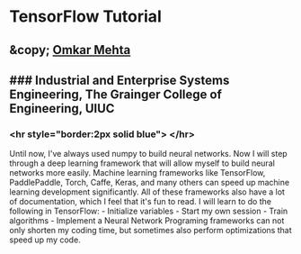 

# TensorFlow Tutorial 

## &amp;copy;  [Omkar Mehta](omehta2@illinois.edu) 
## ### Industrial and Enterprise Systems Engineering, The Grainger College of Engineering,  UIUC 
###  &lt;hr style="border:2px solid blue"> &lt;/hr> 

Until now, I've always used numpy to build neural networks. Now I will step through a deep learning framework that will allow myself to build neural networks more easily. Machine learning frameworks like TensorFlow, PaddlePaddle, Torch, Caffe, Keras, and many others can speed up machine learning development significantly. All of these frameworks also have a lot of documentation, which I feel that it's fun to read. I will learn to do the following in TensorFlow:   - Initialize variables - Start my own session - Train algorithms  - Implement a Neural Network  Programing frameworks can not only shorten my coding time, but sometimes also perform optimizations that speed up my code. 
